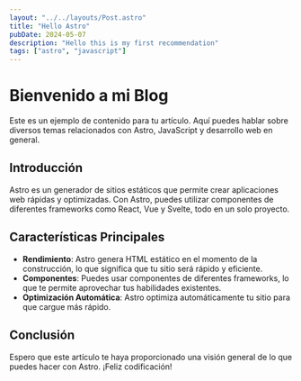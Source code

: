 ```yaml
---
layout: "../../layouts/Post.astro"
title: "Hello Astro"
pubDate: 2024-05-07
description: "Hello this is my first recommendation"
tags: ["astro", "javascript"]
---
```


# Bienvenido a mi Blog

Este es un ejemplo de contenido para tu artículo. Aquí puedes hablar sobre diversos temas relacionados con Astro, JavaScript y desarrollo web en general. 

## Introducción

Astro es un generador de sitios estáticos que permite crear aplicaciones web rápidas y optimizadas. Con Astro, puedes utilizar componentes de diferentes frameworks como React, Vue y Svelte, todo en un solo proyecto.

## Características Principales

- **Rendimiento**: Astro genera HTML estático en el momento de la construcción, lo que significa que tu sitio será rápido y eficiente.
- **Componentes**: Puedes usar componentes de diferentes frameworks, lo que te permite aprovechar tus habilidades existentes.
- **Optimización Automática**: Astro optimiza automáticamente tu sitio para que cargue más rápido.

## Conclusión

Espero que este artículo te haya proporcionado una visión general de lo que puedes hacer con Astro. ¡Feliz codificación!
